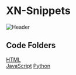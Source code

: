 # XN-Snippets
![Header](https://cdn.discordapp.com/attachments/1162653903830134844/1167148682211250226/Capture.PNG?ex=654d12ea&is=653a9dea&hm=574e682d74eb28491f513c79541d52042e50c22a164db281a326dae28abd18f4&)

## Code Folders
[HTML](https://github.com/Xyron-Bot/XN-Snippets/tree/main/HTML)                                                                                             
[JavaScript](https://github.com/Xyron-Bot/XN-Snippets/tree/main/JavaScript)                                                                                     [Python](https://github.com/Xyron-Bot/XN-Snippets/tree/main/Python)

